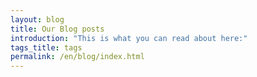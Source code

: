 ```yaml
---
layout: blog
title: Our Blog posts
introduction: "This is what you can read about here:"
tags_title: tags
permalink: /en/blog/index.html
---
```

